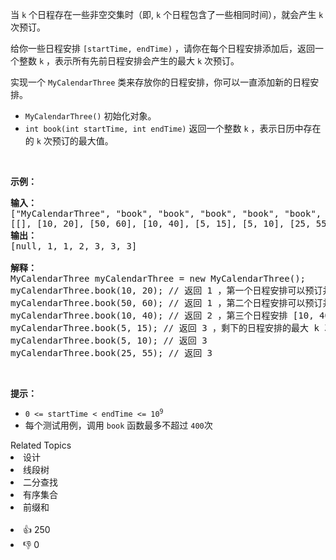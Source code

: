 <p>当 <code>k</code> 个日程存在一些非空交集时（即, <code>k</code> 个日程包含了一些相同时间），就会产生 <code>k</code> 次预订。</p>

<p>给你一些日程安排 <code>[startTime, endTime)</code> ，请你在每个日程安排添加后，返回一个整数 <code>k</code> ，表示所有先前日程安排会产生的最大 <code>k</code> 次预订。</p>

<p>实现一个 <code>MyCalendarThree</code> 类来存放你的日程安排，你可以一直添加新的日程安排。</p>

<ul> 
 <li><code>MyCalendarThree()</code> 初始化对象。</li> 
 <li><code>int book(int startTime, int endTime)</code> 返回一个整数 <code>k</code> ，表示日历中存在的 <code>k</code> 次预订的最大值。</li> 
</ul>

<p>&nbsp;</p>

<p><strong>示例：</strong></p>

<pre>
<strong>输入：</strong>
["MyCalendarThree", "book", "book", "book", "book", "book", "book"]
[[], [10, 20], [50, 60], [10, 40], [5, 15], [5, 10], [25, 55]]
<strong>输出：</strong>
[null, 1, 1, 2, 3, 3, 3]

<strong>解释：</strong>
MyCalendarThree myCalendarThree = new MyCalendarThree();
myCalendarThree.book(10, 20); // 返回 1 ，第一个日程安排可以预订并且不存在相交，所以最大 k 次预订是 1 次预订。
myCalendarThree.book(50, 60); // 返回 1 ，第二个日程安排可以预订并且不存在相交，所以最大 k 次预订是 1 次预订。
myCalendarThree.book(10, 40); // 返回 2 ，第三个日程安排 [10, 40) 与第一个日程安排相交，所以最大 k 次预订是 2 次预订。
myCalendarThree.book(5, 15); // 返回 3 ，剩下的日程安排的最大 k 次预订是 3 次预订。
myCalendarThree.book(5, 10); // 返回 3
myCalendarThree.book(25, 55); // 返回 3
</pre>

<p>&nbsp;</p>

<p><strong>提示：</strong></p>

<ul> 
 <li><code>0 &lt;= startTime &lt; endTime &lt;= 10<sup>9</sup></code></li> 
 <li>每个测试用例，调用 <code>book</code>&nbsp;函数最多不超过&nbsp;<code>400</code>次</li> 
</ul>

<div><div>Related Topics</div><div><li>设计</li><li>线段树</li><li>二分查找</li><li>有序集合</li><li>前缀和</li></div></div><br><div><li>👍 250</li><li>👎 0</li></div>